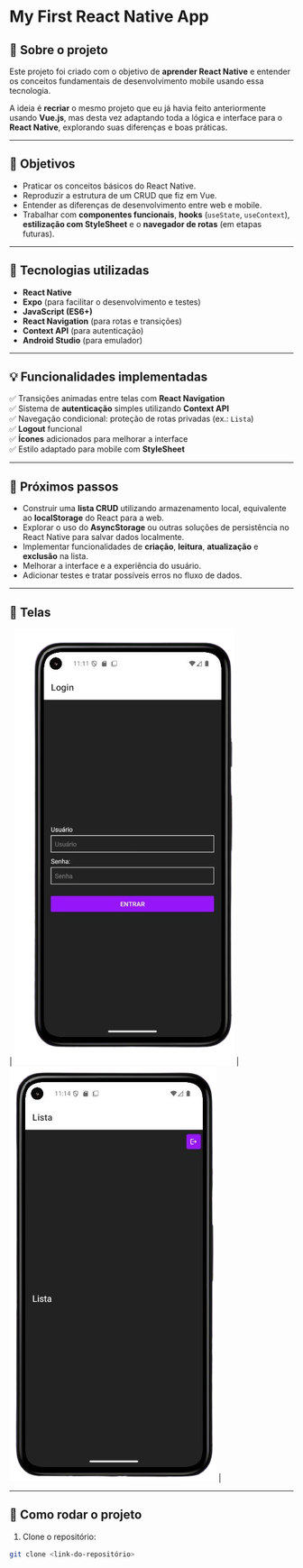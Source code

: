 # My First React Native App

## 📱 Sobre o projeto

Este projeto foi criado com o objetivo de **aprender React Native** e entender os conceitos fundamentais de desenvolvimento mobile usando essa tecnologia.

A ideia é **recriar** o mesmo projeto que eu já havia feito anteriormente usando **Vue.js**, mas desta vez adaptando toda a lógica e interface para o **React Native**, explorando suas diferenças e boas práticas.

---

## 🎯 Objetivos

- Praticar os conceitos básicos do React Native.
- Reproduzir a estrutura de um CRUD que fiz em Vue.
- Entender as diferenças de desenvolvimento entre web e mobile.
- Trabalhar com **componentes funcionais**, **hooks** (`useState`, `useContext`), **estilização com StyleSheet** e o **navegador de rotas** (em etapas futuras).

---

## 🚀 Tecnologias utilizadas

- **React Native**
- **Expo** (para facilitar o desenvolvimento e testes)
- **JavaScript (ES6+)**
- **React Navigation** (para rotas e transições)
- **Context API** (para autenticação)
- **Android Studio** (para emulador)

---

## 💡 Funcionalidades implementadas

✅ Transições animadas entre telas com **React Navigation**  
✅ Sistema de **autenticação** simples utilizando **Context API**  
✅ Navegação condicional: proteção de rotas privadas (ex.: `Lista`)  
✅ **Logout** funcional  
✅ **Ícones** adicionados para melhorar a interface  
✅ Estilo adaptado para mobile com **StyleSheet**

---

## 🚧 Próximos passos

- Construir uma **lista CRUD** utilizando armazenamento local, equivalente ao **localStorage** do React para a web.
- Explorar o uso do **AsyncStorage** ou outras soluções de persistência no React Native para salvar dados localmente.
- Implementar funcionalidades de **criação**, **leitura**, **atualização** e **exclusão** na lista.
- Melhorar a interface e a experiência do usuário.
- Adicionar testes e tratar possíveis erros no fluxo de dados.

---

## 📱 Telas

| ![Página de login](assets/login.png) | ![Página da futura lista](assets/list.png) |

---

## 📝 Como rodar o projeto

1. Clone o repositório:

```bash
git clone <link-do-repositório>
```
